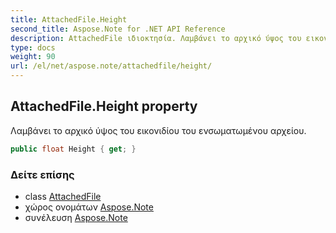 ```yaml
---
title: AttachedFile.Height
second_title: Aspose.Note for .NET API Reference
description: AttachedFile ιδιοκτησία. Λαμβάνει το αρχικό ύψος του εικονιδίου του ενσωματωμένου αρχείου.
type: docs
weight: 90
url: /el/net/aspose.note/attachedfile/height/
---
```

## AttachedFile.Height property

Λαμβάνει το αρχικό ύψος του εικονιδίου του ενσωματωμένου αρχείου.

```csharp
public float Height { get; }
```

### Δείτε επίσης

* class [AttachedFile](../)
* χώρος ονομάτων [Aspose.Note](../../attachedfile/)
* συνέλευση [Aspose.Note](../../../)


